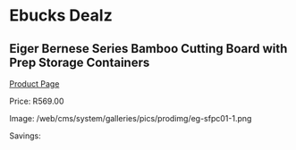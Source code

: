 
# Ebucks Dealz
## Eiger Bernese Series Bamboo Cutting Board with Prep Storage Containers
[Product Page](https://www.ebucks.com/web/shop/productSelected.do?prodId=1147707946&catId=714962196)

Price: R569.00

Image: /web/cms/system/galleries/pics/prodimg/eg-sfpc01-1.png

Savings: 


	